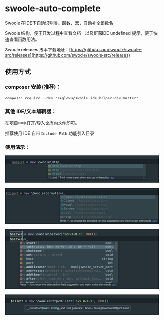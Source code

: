 swoole-auto-complete
====================

[Swoole](https://github.com/matyhtf/swoole) 在IDE下自动识别类、函数、宏，自动补全函数名

Swoole 结构，便于开发过程中查看文档，以及屏蔽IDE undefined 提示，便于快速查看函数用法。

Swoole releases 版本下载地址：[https://github.com/swoole/swoole-src/releases](https://github.com/swoole/swoole-src/releases)

## 使用方式
### composer 安装 (推荐)：

    composer require --dev "eaglewu/swoole-ide-helper:dev-master"

### 其他 IDE/文本编辑器：

在项目中中打开/导入仓库内文件即可。

推荐使用 IDE 自带 ``Include Path`` 功能引入目录

### 使用演示：

![demo1](./imgs/img-01.png "demo1")

![demo2](./imgs/img-02.png "demo2")

![demo3](./imgs/img-03.png "demo3")

![demo4](./imgs/img-04.png "demo4")
